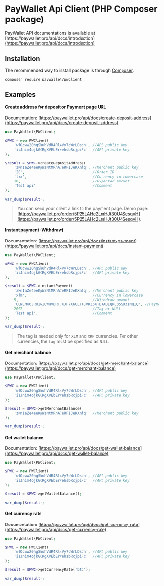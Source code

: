 # PayWallet Api Client (PHP Composer package)

PayWallet API documentations is available at [https://paywallet.pro/api/docs/introduction](https://paywallet.pro/api/docs/introduction)

## Installation

The recommended way to install package is through [Composer](https://getcomposer.org/).

```bash
composer require paywallet/pwclient
```

## Examples

#### **Create address for deposit or Payment page URL**
Documentation: [https://paywallet.pro/api/docs/create-deposit-address](https://paywallet.pro/api/docs/create-deposit-address)

```php
use PayWallet\PWClient;

$PWC = new PWClient(
    'wlOcww20hgShuhVdR4Rl4Vy7cWrLDsdn', //API public key
    'izJnim4ojkGCRgXVEbErvehsbRcjpiFc'  //API private key
);

$result = $PWC->createDepositAddress(
    'zKnIaZe4eeKpWzNtMRhA7eRFIJeKXnfq', //Merchant public key
    '20',                               //Order ID
    'trx',                              //Currency in lowercase
    10,                                 //Expected Amount
    'Test api'                          //Comment
);

var_dump($result);
```
> You can send your client a link to the payment page. Demo page: [https://paywallet.pro/order/5P25LAHc2LmHJt30U4SesqvH](https://paywallet.pro/order/5P25LAHc2LmHJt30U4SesqvH).


#### **Instant payment (Withdraw)**
Documentation: [https://paywallet.pro/api/docs/instant-payment](https://paywallet.pro/api/docs/instant-payment)

````php
use PayWallet\PWClient;

$PWC = new PWClient(
    'wlOcww20hgShuhVdR4Rl4Vy7cWrLDsdn', //API public key
    'izJnim4ojkGCRgXVEbErvehsbRcjpiFc'  //API private key
);

$result = $PWC->instantPayment(
    'zKnIaZe4eeKpWzNtMRhA7eRFIJeKXnfq', //Merchant public key
    'xlm',                              //Currency in lowercase
    5,                                  //Withdraw amount
    'GDNEMX6JROI6ICWHVDRT7XJF7X6CLT4JVRZ5XTBJABIQRC35SO3INQIQ', //Payment address
    2002                                //Tag or NULL
    'Test api',                         //Comment
);

var_dump($result);
````
> The tag is needed only for `XLM` and `XRP` currencies. For other currencies, the `tag` must be specified as `NULL`.


#### **Get merchant balance**
Documentation: [https://paywallet.pro/api/docs/get-merchant-balance](https://paywallet.pro/api/docs/get-merchant-balance)

````php
use PayWallet\PWClient;

$PWC = new PWClient(
    'wlOcww20hgShuhVdR4Rl4Vy7cWrLDsdn', //API public key
    'izJnim4ojkGCRgXVEbErvehsbRcjpiFc'  //API private key
);

$result = $PWC->getMerchantBalance(
    'zKnIaZe4eeKpWzNtMRhA7eRFIJeKXnfq'  //Merchant public key 
);

var_dump($result);
````


#### **Get wallet balance**
Documentation: [https://paywallet.pro/api/docs/get-wallet-balance](https://paywallet.pro/api/docs/get-wallet-balance)

````php
use PayWallet\PWClient;

$PWC = new PWClient(
    'wlOcww20hgShuhVdR4Rl4Vy7cWrLDsdn', //API public key
    'izJnim4ojkGCRgXVEbErvehsbRcjpiFc'  //API private key
);

$result = $PWC->getWalletBalance();

var_dump($result);
````


#### **Get currency rate**
Documentation: [https://paywallet.pro/api/docs/get-currency-rate](https://paywallet.pro/api/docs/get-currency-rate)

````php
use PayWallet\PWClient;

$PWC = new PWClient(
    'wlOcww20hgShuhVdR4Rl4Vy7cWrLDsdn', //API public key
    'izJnim4ojkGCRgXVEbErvehsbRcjpiFc'  //API private key
);

$result = $PWC->getCurrencyRate('btc');

var_dump($result);
````